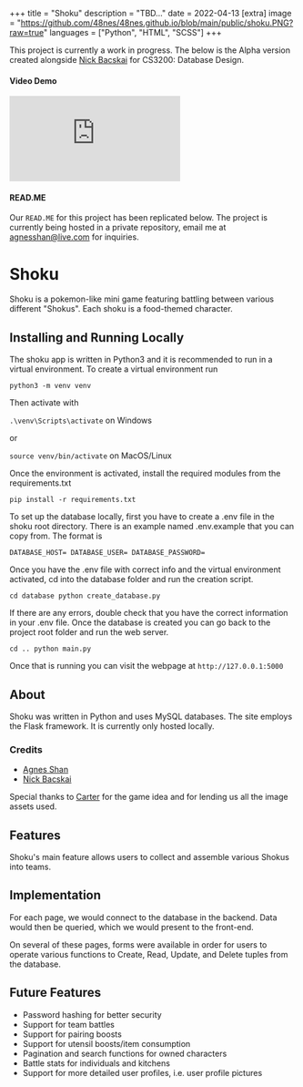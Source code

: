 +++
title = "Shoku"
description = "TBD..."
date = 2022-04-13
[extra]
image = "https://github.com/48nes/48nes.github.io/blob/main/public/shoku.PNG?raw=true"
languages = ["Python", "HTML", "SCSS"]
+++

This project is currently a work in progress. The below is the Alpha version created alongside [Nick Bacskai](https://github.com/nbacskai) for CS3200: Database Design. 

#### Video Demo

<iframe src="https://www.youtube.com/embed/THBG_hOpjvw" frameborder="0" allowfullscreen="true"> </iframe>

#### READ.ME

Our `READ.ME` for this project has been replicated below. The project is currently being hosted in a private repository, email me at [agnesshan@live.com](mailto:agnesshan@live.com) for inquiries.

# Shoku

Shoku is a pokemon-like mini game featuring battling between various different "Shokus". Each shoku is a food-themed character.

## Installing and Running Locally

The shoku app is written in Python3 and it is recommended to run in a virtual environment. To create a virtual environment run 

`python3 -m venv venv`

Then activate with 

`.\venv\Scripts\activate` on Windows

or 

`source venv/bin/activate` on MacOS/Linux

Once the environment is activated, install the required modules from the requirements.txt

`pip install -r requirements.txt`

To set up the database locally, first you have to create a .env file in the shoku root directory. There is an example named .env.example that you can copy from.
The format is 

`
DATABASE_HOST=
DATABASE_USER=
DATABASE_PASSWORD=
`

Once you have the .env file with correct info and the virtual environment activated, cd into the database folder and run the creation script.

`
cd database
python create_database.py
`

If there are any errors, double check that you have the correct information in your .env file.
Once the database is created you can go back to the project root folder and run the web server.

`
cd ..
python main.py
`

Once that is running you can visit the webpage at `http://127.0.0.1:5000`

## About

Shoku was written in Python and uses MySQL databases. The site employs the Flask framework. It is currently only hosted locally.

### Credits
- [Agnes Shan](https://github.com/48nes)
- [Nick Bacskai](https://github.com/nbacskai)

Special thanks to [Carter](https://github.com/darling) for the game idea and for lending us all the image assets used.

## Features
Shoku's main feature allows users to collect and assemble various Shokus into teams.

## Implementation
For each page, we would connect to the database in the backend. Data would then be queried, which we would present to the front-end.

On several of these pages, forms were available in order for users to operate various functions to Create, Read, Update, and Delete tuples from the database.

## Future Features
- Password hashing for better security
- Support for team battles
- Support for pairing boosts
- Support for utensil boosts/item consumption
- Pagination and search functions for owned characters
- Battle stats for individuals and kitchens
- Support for more detailed user profiles, i.e. user profile pictures